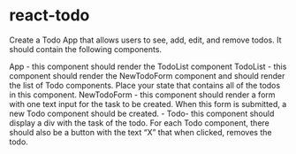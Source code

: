 # react-todo

Create a Todo App that allows users to see, add, edit, and remove todos. It should contain the following components.

App - this component should render the TodoList component
TodoList - this component should render the NewTodoForm component and should render the list of Todo components. Place your state that contains all of the todos in this component.
NewTodoForm - this component should render a form with one text input for the task to be created. When this form is submitted, a new Todo component should be created. - Todo- this component should display a div with the task of the todo.
For each Todo component, there should also be a button with the text “X” that when clicked, removes the todo.
